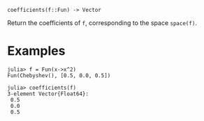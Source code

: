 ```
coefficients(f::Fun) -> Vector
```

Return the coefficients of `f`, corresponding to the space `space(f)`.

# Examples

```jldoctest
julia> f = Fun(x->x^2)
Fun(Chebyshev(), [0.5, 0.0, 0.5])

julia> coefficients(f)
3-element Vector{Float64}:
 0.5
 0.0
 0.5
```
